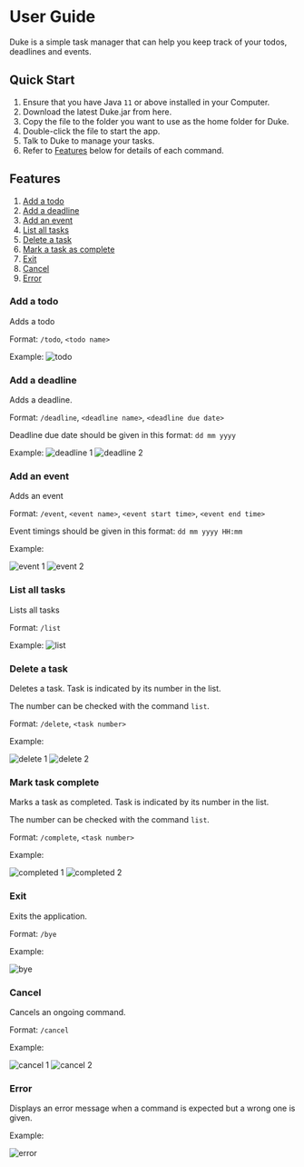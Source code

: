 # User Guide
Duke is a simple task manager that can help you keep track of your todos,
deadlines and events.

## Quick Start
1. Ensure that you have Java `11` or above installed in your Computer.
2. Download the latest Duke.jar from here.
3. Copy the file to the folder you want to use as the home folder for Duke.
4. Double-click the file to start the app. 
5. Talk to Duke to manage your tasks.
6. Refer to [Features](#features) below for details of each command.


## Features 
1. [Add a todo](#add-a-todo)
2. [Add a deadline](#add-a-deadline)
3. [Add an event](#add-an-event)
4. [List all tasks](#list-all-tasks)
5. [Delete a task](#delete-a-task)
6. [Mark a task as complete](#mark-task-complete)
7. [Exit](#exit)
8. [Cancel](#cancel)
9. [Error](#error)

### Add a todo
Adds a todo

Format: `/todo`, `<todo name>`

Example:
![todo](Todo.png)

### Add a deadline
Adds a deadline.

Format: `/deadline`, `<deadline name>`, `<deadline due date>`

Deadline due date should be given in this format: `dd mm yyyy`

Example:
![deadline 1](Deadline1.png) ![deadline 2](Deadline2.png)

### Add an event
Adds an event

Format: `/event`, `<event name>`, `<event start time>`, `<event end time>`

Event timings should be given in this format: `dd mm yyyy HH:mm`

Example:

![event 1](Event1.png) ![event 2](Event2.png)

### List all tasks
Lists all tasks

Format: `/list`

Example:
![list](List.png)

### Delete a task
Deletes a task. Task is indicated by its number in the list.

The number can be checked with the command `list`.

Format: `/delete`, `<task number>`

Example:

![delete 1](Delete1.png) ![delete 2](Delete2.png)

### Mark task complete
Marks a task as completed. Task is indicated by its number in the list.

The number can be checked with the command `list`.

Format: `/complete`, `<task number>`

Example:

![completed 1](Complete1.png) ![completed 2](Complete2.png)

### Exit
Exits the application.

Format: `/bye`

Example:

![bye](Bye.png)

### Cancel
Cancels an ongoing command.

Format: `/cancel`

Example:

![cancel 1](Cancel1.png) ![cancel 2](Cancel2.png)

### Error
Displays an error message when a command is expected but 
a wrong one is given.

Example:

![error](Error.png)